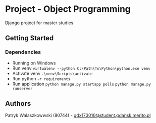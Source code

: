 # Project - Object Programming
Django project for master studies

## Getting Started
### Dependencies

* Running on Windows 
* Run venv `virtualenv --python C:\Path\To\Python\python.exe venv`
* Activate venv `.\venv\Scripts\activate`
* Run python `-r requirements` 
* Run application `python manage.py startapp polls`
                  `python manage.py runserver`

## Authors
Patryk Walaszkowwski (80744) - 	gdx173010@student.gdansk.merito.pl
